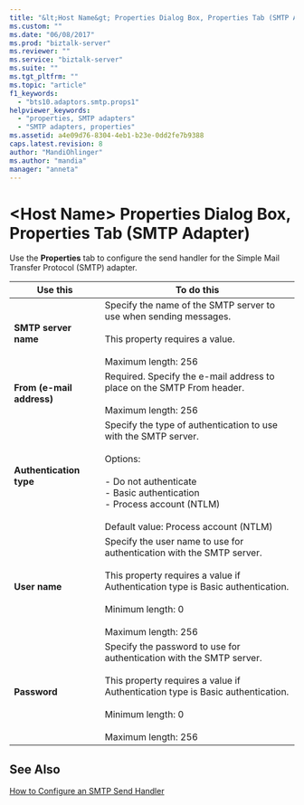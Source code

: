 ```yaml
---
title: "&lt;Host Name&gt; Properties Dialog Box, Properties Tab (SMTP Adapter) | Microsoft Docs"
ms.custom: ""
ms.date: "06/08/2017"
ms.prod: "biztalk-server"
ms.reviewer: ""
ms.service: "biztalk-server"
ms.suite: ""
ms.tgt_pltfrm: ""
ms.topic: "article"
f1_keywords: 
  - "bts10.adaptors.smtp.props1"
helpviewer_keywords: 
  - "properties, SMTP adapters"
  - "SMTP adapters, properties"
ms.assetid: a4e09d76-8304-4eb1-b23e-0dd2fe7b9388
caps.latest.revision: 8
author: "MandiOhlinger"
ms.author: "mandia"
manager: "anneta"
---
```

# &lt;Host Name&gt; Properties Dialog Box, Properties Tab (SMTP Adapter)
Use the **Properties** tab to configure the send handler for the Simple Mail Transfer Protocol (SMTP) adapter.  
  
|Use this|To do this|  
|--------------|----------------|  
|**SMTP server name**|Specify the name of the SMTP server to use when sending messages.<br /><br /> This property requires a value.<br /><br /> Maximum length: 256|  
|**From (e-mail address)**|Required. Specify the e-mail address to place on the SMTP From header.<br /><br /> Maximum length: 256|  
|**Authentication type**|Specify the type of authentication to use with the SMTP server.<br /><br /> Options:<br /><br /> -   Do not authenticate<br />-   Basic authentication<br />-   Process account (NTLM)<br /><br /> Default value: Process account (NTLM)|  
|**User name**|Specify the user name to use for authentication with the SMTP server.<br /><br /> This property requires a value if Authentication type is Basic authentication.<br /><br /> Minimum length: 0<br /><br /> Maximum length: 256|  
|**Password**|Specify the password to use for authentication with the SMTP server.<br /><br /> This property requires a value if Authentication type is Basic authentication.<br /><br /> Minimum length: 0<br /><br /> Maximum length: 256|  
  
## See Also  
 [How to Configure an SMTP Send Handler](../core/how-to-configure-an-smtp-send-handler.md)